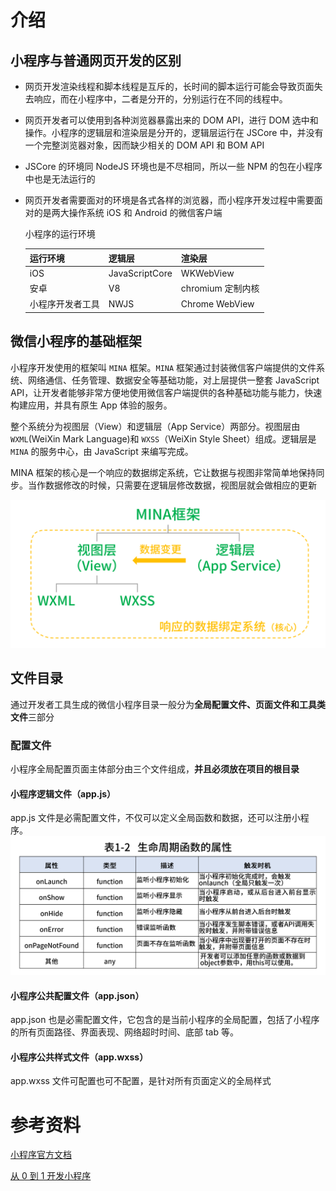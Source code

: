 # 介绍

## 小程序与普通网页开发的区别

- ​ 网页开发渲染线程和脚本线程是互斥的，长时间的脚本运行可能会导致页面失去响应，而在小程序中，二者是分开的，分别运行在不同的线程中。

- 网页开发者可以使用到各种浏览器暴露出来的 DOM API，进行 DOM 选中和操作。小程序的逻辑层和渲染层是分开的，逻辑层运行在 JSCore 中，并没有一个完整浏览器对象，因而缺少相关的 DOM API 和 BOM API

- JSCore 的环境同 NodeJS 环境也是不尽相同，所以一些 NPM 的包在小程序中也是无法运行的

- 网页开发者需要面对的环境是各式各样的浏览器，而小程序开发过程中需要面对的是两大操作系统 iOS 和 Android 的微信客户端

  小程序的运行环境

  | 运行环境         | 逻辑层         | 渲染层            |
  | ---------------- | -------------- | ----------------- |
  | iOS              | JavaScriptCore | WKWebView         |
  | 安卓             | V8             | chromium 定制内核 |
  | 小程序开发者工具 | NWJS           | Chrome WebView    |

## 微信小程序的基础框架

小程序开发使用的框架叫 `MINA` 框架。`MINA` 框架通过封装微信客户端提供的文件系统、网络通信、任务管理、数据安全等基础功能，对上层提供一整套 JavaScript API，让开发者能够非常方便地使用微信客户端提供的各种基础功能与能力，快速构建应用，并具有原生 App 体验的服务。

整个系统分为视图层（View）和逻辑层（App Service）两部分。视图层由 `WXML`(WeiXin Mark Language)和 `WXSS`（WeiXin Style Sheet）组成。逻辑层是 `MINA` 的服务中心，由 JavaScript 来编写完成。

MINA 框架的核心是一个响应的数据绑定系统，它让数据与视图非常简单地保持同步。当作数据修改的时候，只需要在逻辑层修改数据，视图层就会做相应的更新

![响应系统](./images/image.png)

## 文件目录

通过开发者工具生成的微信小程序目录一般分为**全局配置文件、页面文件和工具类文件**三部分

### 配置文件

小程序全局配置页面主体部分由三个文件组成，**并且必须放在项目的根目录**

#### 小程序逻辑文件（app.js）

app.js 文件是必需配置文件，不仅可以定义全局函数和数据，还可以注册小程序。
![Alt text](./images/lifeCycle.png)

#### 小程序公共配置文件（app.json）

app.json 也是必需配置文件，它包含的是当前小程序的全局配置，包括了小程序的所有页面路径、界面表现、网络超时时间、底部 tab 等。

#### 小程序公共样式文件（app.wxss）

app.wxss 文件可配置也可不配置，是针对所有页面定义的全局样式

# 参考资料

[小程序官方文档](https://developers.weixin.qq.com/miniprogram/dev/framework/)

[从 0 到 1 开发小程序](https://developers.weixin.qq.com/community/business/course/00084edfb7c020caa70015b166b40d)
